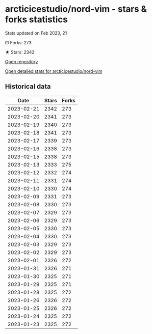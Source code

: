 # arcticicestudio/nord-vim - stars & forks statistics

Stats updated on Feb 2023, 21

☋ Forks: 273

★ Stars: 2342

[Open repository](https://github.com/arcticicestudio/nord-vim)

[Open detailed stats for arcticicestudio/nord-vim](https://reviewgithub.com/rep/arcticicestudio/nord-vim)

## Historical data
| Date | Stars | Forks |
|------|-------|-------|
| 2023-02-21 | 2342 | 273 | 
| 2023-02-20 | 2341 | 273 | 
| 2023-02-19 | 2340 | 273 | 
| 2023-02-18 | 2341 | 273 | 
| 2023-02-17 | 2339 | 273 | 
| 2023-02-16 | 2338 | 273 | 
| 2023-02-15 | 2338 | 273 | 
| 2023-02-13 | 2333 | 275 | 
| 2023-02-12 | 2332 | 274 | 
| 2023-02-11 | 2331 | 274 | 
| 2023-02-10 | 2330 | 274 | 
| 2023-02-09 | 2331 | 273 | 
| 2023-02-08 | 2330 | 273 | 
| 2023-02-07 | 2329 | 273 | 
| 2023-02-06 | 2329 | 273 | 
| 2023-02-05 | 2330 | 273 | 
| 2023-02-04 | 2330 | 273 | 
| 2023-02-03 | 2329 | 273 | 
| 2023-02-02 | 2329 | 273 | 
| 2023-02-01 | 2326 | 272 | 
| 2023-01-31 | 2326 | 271 | 
| 2023-01-30 | 2325 | 271 | 
| 2023-01-29 | 2325 | 271 | 
| 2023-01-28 | 2325 | 272 | 
| 2023-01-26 | 2326 | 272 | 
| 2023-01-25 | 2326 | 272 | 
| 2023-01-24 | 2325 | 272 | 
| 2023-01-23 | 2325 | 272 | 


